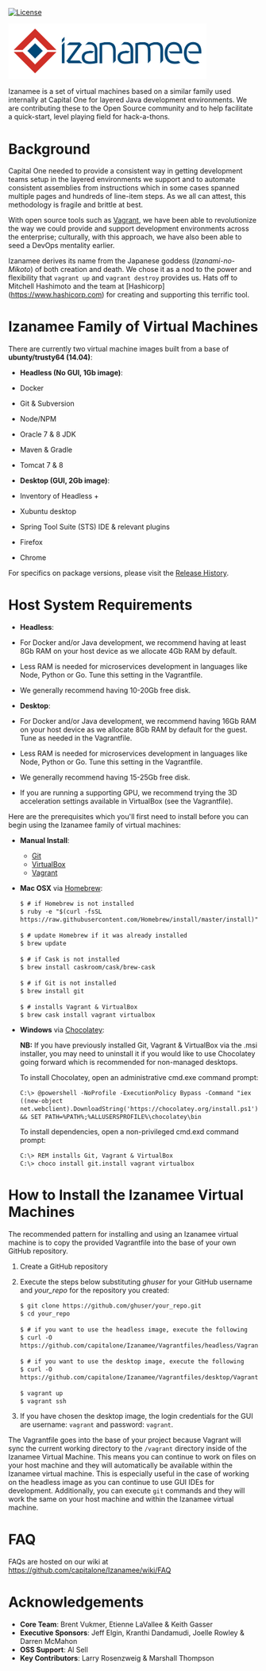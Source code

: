 [![License](https://img.shields.io/badge/license-Apache%202-blue.svg)](https://www.apache.org/licenses/LICENSE-2.0)

<img src="izanamee-logo.png" width="400" alt="izanamee" />

Izanamee is a set of virtual machines based on a similar family used internally
at Capital One for layered Java development environments.  We are contributing
these  to the Open Source community and to help facilitate a quick-start, level
playing field for hack-a-thons.  

# Background
Capital One needed to provide a consistent way in getting development teams
setup in the layered environments we support and to automate consistent
assemblies from instructions which in some cases spanned multiple pages and
hundreds of line-item steps.  As we all can attest, this methodology is fragile
and brittle at best.

With open source tools such as [Vagrant](https://www.vagrantup.com/),
we have been able to revolutionize the way we could provide and support
development environments across the enterprise; culturally, with this approach,
we have also been able to seed a DevOps mentality earlier.

Izanamee derives its name from the Japanese goddess (_Izanami-no-Mikoto_) of
both creation and death.  We chose it as a nod to the power and flexibility that
`vagrant up` and `vagrant destroy` provides us.  Hats off to Mitchell
Hashimoto and the team at [Hashicorp] (https://www.hashicorp.com) for creating
and supporting this terrific tool.

# Izanamee Family of Virtual Machines

There are currently two virtual machine images built from a base of
__ubunty/trusty64 (14.04)__:

* __Headless (No GUI, 1Gb image)__:
 * Docker
 * Git & Subversion
 * Node/NPM
 * Oracle 7 & 8 JDK
 * Maven & Gradle
 * Tomcat 7 & 8

* __Desktop (GUI, 2Gb image)__:
 * Inventory of Headless +
 * Xubuntu desktop
 * Spring Tool Suite (STS) IDE & relevant plugins
 * Firefox
 * Chrome

For specifics on package versions, please visit the [Release History](https://github.com/capitalone/Izanamee/releases).

# Host System Requirements

* __Headless__: 
 * For Docker and/or Java development, we recommend having at least 8Gb RAM on your host 
    device as we allocate 4Gb RAM by default.
 * Less RAM is needed for microservices development in languages like Node, Python or Go.
    Tune this setting in the Vagrantfile.
 * We generally recommend having 10-20Gb free disk.

* __Desktop__:
 * For Docker and/or Java development, we recommend having 16Gb RAM on your host 
    device as we allocate 8Gb RAM by default for the guest.  Tune as needed in the Vagrantfile.
 * Less RAM is needed for microservices development in languages like Node, Python or Go.
    Tune this setting in the Vagrantfile.
 * We generally recommend having 15-25Gb free disk.
 * If you are running a supporting GPU, we recommend trying the 3D acceleration settings
    available in VirtualBox (see the Vagrantfile).

Here are the prerequisites which you'll first need to install before you can
begin using the Izanamee family of virtual machines:

* __Manual Install__:
  * [Git](https://git-scm.com/downloads)
  * [VirtualBox](https://www.virtualbox.org/wiki/Downloads)
  * [Vagrant](https://www.vagrantup.com/downloads.html)
* __Mac OSX__ via [Homebrew](http://brew.sh/):
  ```
  $ # if Homebrew is not installed
  $ ruby -e "$(curl -fsSL https://raw.githubusercontent.com/Homebrew/install/master/install)"

  $ # update Homebrew if it was already installed
  $ brew update

  $ # if Cask is not installed
  $ brew install caskroom/cask/brew-cask

  $ # if Git is not installed
  $ brew install git

  $ # installs Vagrant & VirtualBox
  $ brew cask install vagrant virtualbox
  ```
* __Windows__ via [Chocolatey](https://chocolatey.org/):

  __NB:__ If you have previously installed Git, Vagrant & VirtualBox via
  the .msi installer, you may need to uninstall it if you would like to use
  Chocolatey going forward which is recommended for non-managed desktops.

  To install Chocolatey, open an administrative cmd.exe command prompt:     
  ```
  C:\> @powershell -NoProfile -ExecutionPolicy Bypass -Command "iex
  ((new-object net.webclient).DownloadString('https://chocolatey.org/install.ps1'))"
  && SET PATH=%PATH%;%ALLUSERSPROFILE%\chocolatey\bin
  ```

  To install dependencies, open a non-privileged cmd.exd command prompt:
  ```
  C:\> REM installs Git, Vagrant & VirtualBox
  C:\> choco install git.install vagrant virtualbox
  ```

# How to Install the Izanamee Virtual Machines
The recommended pattern for installing and using an Izanamee virtual machine is
to copy the provided Vagrantfile into the base of your own GitHub repository.

1. Create a GitHub repository
2. Execute the steps below substituting _ghuser_ for your GitHub
   username and _your_repo_ for the repository you created:

   ```
   $ git clone https://github.com/ghuser/your_repo.git
   $ cd your_repo

   $ # if you want to use the headless image, execute the following
   $ curl -O https://github.com/capitalone/Izanamee/Vagrantfiles/headless/Vagrantfile

   $ # if you want to use the desktop image, execute the following
   $ curl -O https://github.com/capitalone/Izanamee/Vagrantfiles/desktop/Vagrantfile

   $ vagrant up
   $ vagrant ssh
   ```
3. If you have chosen the desktop image, the login credentials for the GUI are
   username: `vagrant` and password: `vagrant`.

The Vagrantfile goes into the base of your project because Vagrant will sync the
current working directory to the `/vagrant` directory inside of the Izanamee
Virtual Machine.  This means you can continue to work on files on your host
machine and they will automatically be available within the Izanamee virtual
machine.  This is especially useful in the case of working on the headless
image as you can continue to use GUI IDEs for development.  Additionally, you
can execute `git` commands and they will work the same on your host machine and
within the Izanamee virtual machine.  

# FAQ
FAQs are hosted on our wiki at https://github.com/capitalone/Izanamee/wiki/FAQ

# Acknowledgements

* __Core Team__: Brent Vukmer, Etienne LaVallee & Keith Gasser
* __Executive Sponsors__: Jeff Elgin, Kranthi Dandamudi, Joelle Rowley & Darren McMahon
* __OSS Support__: Al Sell
* __Key Contributors__: Larry Rosenzweig & Marshall Thompson
